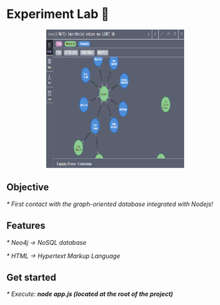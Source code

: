 # Experiment Lab 🧪

<p align="center"><img src="./assets/icon-readme.png" width="320" height="320" /></p>

## Objective
<p style="font-size:14px;"><i> * First contact with the graph-oriented database integrated with Nodejs! </i></p>

## Features
<p style="font-size:14px;"><i> * Neo4j -> NoSQL database</i></p>
<p style="font-size:14px;"><i> * HTML -> Hypertext Markup Language </i></p>

## Get started
<p style="font-size:14px;"><i> * Execute: <b>node app.js (located at the root of the project)</b></i></p>
